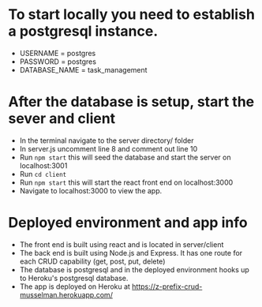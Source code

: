 # To start locally you need to establish a postgresql instance.
- USERNAME = postgres
- PASSWORD = postgres
- DATABASE_NAME = task_management


# After the database is setup, start the sever and client
- In the terminal navigate to the server directory/ folder
- In server.js uncomment line 8 and comment out line 10
- Run `npm start` this will seed the database and start the server on localhost:3001
- Run `cd client`
- Run `npm start` this will start the react front end on localhost:3000
- Navigate to localhost:3000 to view the app.

# Deployed environment and app info
- The front end is built using react and is located in server/client
- The back end is built using Node.js and Express.  It has one route for each CRUD capability (get, post, put, delete)
- The database is postgresql and in the deployed environment hooks up to Heroku's postgresql database.
- The app is deployed on Heroku at https://z-prefix-crud-musselman.herokuapp.com/ 